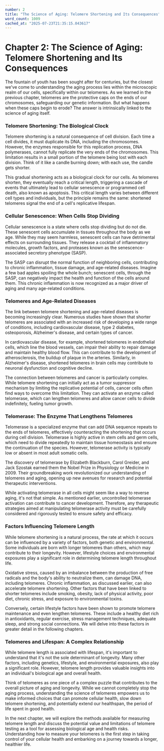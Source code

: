 ```yaml
---
number: 2
title: "The Science of Aging: Telomere Shortening and Its Consequences"
word_count: 1009
cached_at: "2025-07-23T21:35:15.043617"
---
```


# Chapter 2: The Science of Aging: Telomere Shortening and Its Consequences

The fountain of youth has been sought after for centuries, but the closest we've come to understanding the aging process lies within the microscopic realm of our cells, specifically within our telomeres. As we learned in the previous chapter, telomeres are the protective caps on the ends of our chromosomes, safeguarding our genetic information. But what happens when these caps begin to erode? The answer is intrinsically linked to the science of aging itself.


### Telomere Shortening: The Biological Clock

Telomere shortening is a natural consequence of cell division. Each time a cell divides, it must duplicate its DNA, including the chromosomes. However, the enzymes responsible for this replication process, DNA polymerases, cannot fully replicate the very ends of the chromosomes. This limitation results in a small portion of the telomere being lost with each division. Think of it like a candle burning down; with each use, the candle gets shorter.

This gradual shortening acts as a biological clock for our cells. As telomeres shorten, they eventually reach a critical length, triggering a cascade of events that ultimately lead to cellular senescence or programmed cell death, also known as apoptosis. This critical length varies between different cell types and individuals, but the principle remains the same: shortened telomeres signal the end of a cell's replicative lifespan.


### Cellular Senescence: When Cells Stop Dividing

Cellular senescence is a state where cells stop dividing but do not die. These senescent cells accumulate in tissues throughout the body as we age. While they may seem harmless, senescent cells can have detrimental effects on surrounding tissues. They release a cocktail of inflammatory molecules, growth factors, and proteases known as the senescence-associated secretory phenotype (SASP).

The SASP can disrupt the normal function of neighboring cells, contributing to chronic inflammation, tissue damage, and age-related diseases. Imagine a few bad apples spoiling the whole bunch; senescent cells, through the SASP, can negatively impact the health and function of the cells around them. This chronic inflammation is now recognized as a major driver of aging and many age-related conditions.


### Telomeres and Age-Related Diseases

The link between telomere shortening and age-related diseases is becoming increasingly clear. Numerous studies have shown that shorter telomeres are associated with an increased risk of developing a wide range of conditions, including cardiovascular disease, type 2 diabetes, osteoporosis, Alzheimer's disease, and certain types of cancer.

In cardiovascular disease, for example, shortened telomeres in endothelial cells, which line the blood vessels, can impair their ability to repair damage and maintain healthy blood flow. This can contribute to the development of atherosclerosis, the buildup of plaque in the arteries. Similarly, in Alzheimer's disease, shortened telomeres in brain cells may contribute to neuronal dysfunction and cognitive decline.

The connection between telomeres and cancer is particularly complex. While telomere shortening can initially act as a tumor suppressor mechanism by limiting the replicative potential of cells, cancer cells often find ways to overcome this limitation. They can activate an enzyme called telomerase, which can lengthen telomeres and allow cancer cells to divide indefinitely, fueling tumor growth.


### Telomerase: The Enzyme That Lengthens Telomeres

Telomerase is a specialized enzyme that can add DNA sequence repeats to the ends of telomeres, effectively counteracting the shortening that occurs during cell division. Telomerase is highly active in stem cells and germ cells, which need to divide repeatedly to maintain tissue homeostasis and ensure the continuation of the species. However, telomerase activity is typically low or absent in most adult somatic cells.

The discovery of telomerase by Elizabeth Blackburn, Carol Greider, and Jack Szostak earned them the Nobel Prize in Physiology or Medicine in 2009. Their groundbreaking work revolutionized our understanding of telomeres and aging, opening up new avenues for research and potential therapeutic interventions.

While activating telomerase in all cells might seem like a way to reverse aging, it's not that simple. As mentioned earlier, uncontrolled telomerase activation can contribute to cancer development. Therefore, any therapeutic strategies aimed at manipulating telomerase activity must be carefully considered and rigorously tested to ensure safety and efficacy.


### Factors Influencing Telomere Length

While telomere shortening is a natural process, the rate at which it occurs can be influenced by a variety of factors, both genetic and environmental. Some individuals are born with longer telomeres than others, which may contribute to their longevity. However, lifestyle choices and environmental exposures play a significant role in determining telomere length throughout life.

Oxidative stress, caused by an imbalance between the production of free radicals and the body's ability to neutralize them, can damage DNA, including telomeres. Chronic inflammation, as discussed earlier, can also accelerate telomere shortening. Other factors that have been linked to shorter telomeres include smoking, obesity, lack of physical activity, poor diet, chronic stress, and exposure to environmental toxins.

Conversely, certain lifestyle factors have been shown to promote telomere maintenance and even lengthen telomeres. These include a healthy diet rich in antioxidants, regular exercise, stress management techniques, adequate sleep, and strong social connections. We will delve into these factors in greater detail in the following chapters.


### Telomeres and Lifespan: A Complex Relationship

While telomere length is associated with lifespan, it's important to understand that it's not the sole determinant of longevity. Many other factors, including genetics, lifestyle, and environmental exposures, also play a significant role. However, telomere length provides valuable insights into an individual's biological age and overall health.

Think of telomeres as one piece of a complex puzzle that contributes to the overall picture of aging and longevity. While we cannot completely stop the aging process, understanding the science of telomeres empowers us to make informed choices that can promote cellular health, slow down telomere shortening, and potentially extend our healthspan, the period of life spent in good health.

In the next chapter, we will explore the methods available for measuring telomere length and discuss the potential value and limitations of telomere testing as a tool for assessing biological age and health risks. Understanding how to measure your telomeres is the first step in taking control of your cellular health and embarking on a journey towards a longer, healthier life.
